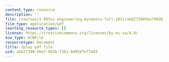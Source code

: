 ```yaml
---
content_type: resource
description: ''
file: /courses/2-003sc-engineering-dynamics-fall-2011/abb273905be7983bf3b28d9597e77a03_OxcCPTc_bXw.pdf
file_type: application/pdf
learning_resource_types: []
license: https://creativecommons.org/licenses/by-nc-sa/4.0/
ocw_type: OCWFile
resourcetype: Document
title: 3play pdf file
uid: abb27390-5be7-983b-f3b2-8d9597e77a03
---
```

